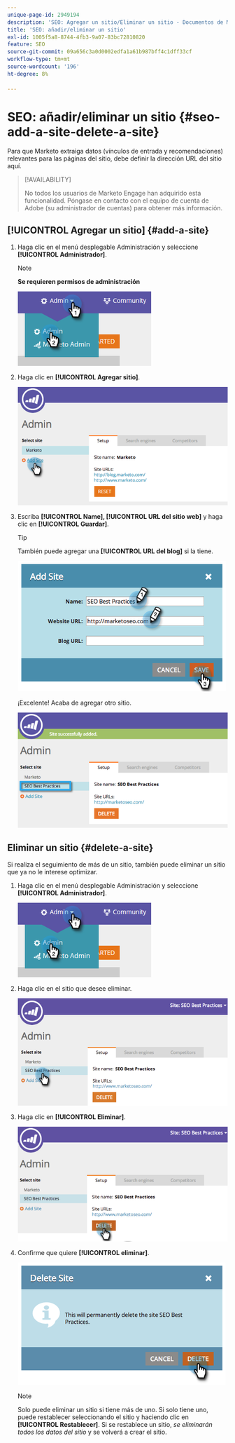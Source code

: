 ```yaml
---
unique-page-id: 2949194
description: 'SEO: Agregar un sitio/Eliminar un sitio - Documentos de Marketo: documentación del producto'
title: 'SEO: añadir/eliminar un sitio'
exl-id: 1005f5a8-8744-4fb3-9a07-83bc72810820
feature: SEO
source-git-commit: 09a656c3a0d0002edfa1a61b987bff4c1dff33cf
workflow-type: tm+mt
source-wordcount: '196'
ht-degree: 8%

---
```


# SEO: añadir/eliminar un sitio {#seo-add-a-site-delete-a-site}

Para que Marketo extraiga datos (vínculos de entrada y recomendaciones) relevantes para las páginas del sitio, debe definir la dirección URL del sitio aquí.

>[!AVAILABILITY]
>
>No todos los usuarios de Marketo Engage han adquirido esta funcionalidad. Póngase en contacto con el equipo de cuenta de Adobe (su administrador de cuentas) para obtener más información.

## [!UICONTROL Agregar un sitio] {#add-a-site}

1. Haga clic en el menú desplegable Administración y seleccione **[!UICONTROL Administrador]**.

   >[!NOTE]
   >
   >**Se requieren permisos de administración**

   ![](assets/one.png)

1. Haga clic en **[!UICONTROL Agregar sitio]**.

   ![](assets/two.png)

1. Escriba **[!UICONTROL Name], [!UICONTROL URL del sitio web]** y haga clic en **[!UICONTROL Guardar]**.

   >[!TIP]
   >
   >También puede agregar una **[!UICONTROL URL del blog]** si la tiene.

   ![](assets/image2014-9-17-21-3a19-3a51.png)

   ¡Excelente! Acaba de agregar otro sitio.

   ![](assets/four.png)

## Eliminar un sitio {#delete-a-site}

Si realiza el seguimiento de más de un sitio, también puede eliminar un sitio que ya no le interese optimizar.

1. Haga clic en el menú desplegable Administración y seleccione **[!UICONTROL Administrador]**.

   ![](assets/one.png)

1. Haga clic en el sitio que desee eliminar.

   ![](assets/six.png)

1. Haga clic en **[!UICONTROL Eliminar]**.

   ![](assets/seven.png)

1. Confirme que quiere **[!UICONTROL eliminar]**.

   ![](assets/image2014-9-17-21-3a21-3a22.png)

   >[!NOTE]
   >
   >Solo puede eliminar un sitio si tiene más de uno. Si solo tiene uno, puede restablecer seleccionando el sitio y haciendo clic en **[!UICONTROL Restablecer]**. Si se restablece un sitio, _se eliminarán todos los datos del sitio_ y se volverá a crear el sitio.
